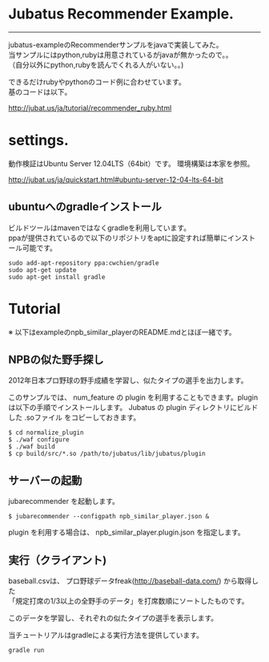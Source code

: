 # Jubatus Recommender Example.
-----

jubatus-exampleのRecommenderサンプルをjavaで実装してみた。  
当サンプルにはpython,rubyは用意されているがjavaが無かったので。。  
（自分以外にpython,rubyを読んでくれる人がいない。。)

できるだけrubyやpythonのコード例に合わせています。  
基のコードは以下。

<a>http://jubat.us/ja/tutorial/recommender_ruby.html</a>

# settings.
動作検証はUbuntu Server 12.04LTS（64bit）です。
環境構築は本家を参照。

<a>http://jubat.us/ja/quickstart.html#ubuntu-server-12-04-lts-64-bit</a>

## ubuntuへのgradleインストール
ビルドツールはmavenではなくgradleを利用しています。  
ppaが提供されているので以下のリポジトリをaptに設定すれば簡単にインストール可能です。

    sudo add-apt-repository ppa:cwchien/gradle
    sudo apt-get update
    sudo apt-get install gradle


# Tutorial
※ 以下はexampleのnpb_similar_playerのREADME.mdとほぼ一緒です。

## NPBの似た野手探し
2012年日本プロ野球の野手成績を学習し、似たタイプの選手を出力します。

このサンプルでは、 num_feature の plugin を利用することもできます。plugin は以下の手順でインストールします。
Jubatus の plugin ディレクトリにビルドした .soファイル をコピーしておきます。

    $ cd normalize_plugin
    $ ./waf configure
    $ ./waf build
    $ cp build/src/*.so /path/to/jubatus/lib/jubatus/plugin

## サーバーの起動
jubarecommender を起動します。

    $ jubarecommender --configpath npb_similar_player.json &

plugin を利用する場合は、 npb_similar_player.plugin.json を指定します。

## 実行（クライアント)

baseball.csvは、 プロ野球データfreak(http://baseball-data.com/) から取得した  
「規定打席の1/3以上の全野手のデータ」を打席数順にソートしたものです。

このデータを学習し、それぞれの似たタイプの選手を表示します。

当チュートリアルはgradleによる実行方法を提供しています。

    gradle run
